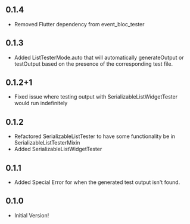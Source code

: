 ## 0.1.4

* Removed Flutter dependency from event_bloc_tester

## 0.1.3

* Added ListTesterMode.auto that will automatically generateOutput or testOutput based on the presence of the corresponding test file.

## 0.1.2+1

* Fixed issue where testing output with SerializableListWidgetTester would run indefinitely

## 0.1.2

* Refactored SerializableListTester to have some functionality be in SerializableListTesterMixin
* Added SerializableListWidgetTester

## 0.1.1

* Added Special Error for when the generated test output isn't found.

## 0.1.0

* Initial Version!
